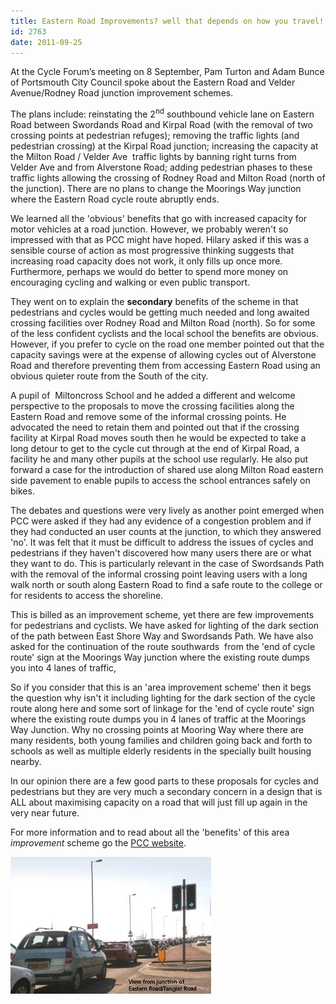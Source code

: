 ```yaml
---
title: Eastern Road Improvements? well that depends on how you travel!
id: 2763
date: 2011-09-25
---
```


At the Cycle Forum’s meeting on 8 September, Pam Turton and Adam Bunce of Portsmouth City Council spoke about the Eastern Road and Velder Avenue/Rodney Road junction improvement schemes.

The plans include: reinstating the 2<sup>nd</sup> southbound vehicle lane on Eastern Road between Swordands Road and Kirpal Road (with the removal of two crossing points at pedestrian refuges); removing the traffic lights (and pedestrian crossing) at the Kirpal Road junction; increasing the capacity at the Milton Road / Velder Ave  traffic lights by banning right turns from Velder Ave and from Alverstone Road; adding pedestrian phases to these traffic lights allowing the crossing of Rodney Road and Milton Road (north of the junction). There are no plans to change the Moorings Way junction where the Eastern Road cycle route abruptly ends.

We learned all the 'obvious' benefits that go with increased capacity for motor vehicles at a road junction. However, we probably weren't so impressed with that as PCC might have hoped. Hilary asked if this was a sensible course of action as most progressive thinking suggests that increasing road capacity does not work, it only fills up once more. Furthermore, perhaps we would do better to spend more money on encouraging cycling and walking or even public transport.

They went on to explain the **secondary** benefits of the scheme in that pedestrians and cycles would be getting much needed and long awaited crossing facilities over Rodney Road and Milton Road (north). So for some of the less confident cyclists and the local school the benefits are obvious. However, if you prefer to cycle on the road one member pointed out that the capacity savings were at the expense of allowing cycles out of Alverstone Road and therefore preventing them from accessing Eastern Road using an obvious quieter route from the South of the city.

A pupil of  Miltoncross School and he added a different and welcome perspective to the proposals to move the crossing facilities along the Eastern Road and remove some of the informal crossing points. He advocated the need to retain them and pointed out that if the crossing facility at Kirpal Road moves south then he would be expected to take a long detour to get to the cycle cut through at the end of Kirpal Road, a facility he and many other pupils at the school use regularly. He also put forward a case for the introduction of shared use along Milton Road eastern side pavement to enable pupils to access the school entrances safely on bikes.

The debates and questions were very lively as another point emerged when PCC were asked if they had any evidence of a congestion problem and if they had conducted an user counts at the junction, to which they answered 'no'. It was felt that it must be difficult to address the issues of cycles and pedestrians if they haven't discovered how many users there are or what they want to do. This is particularly relevant in the case of Swordsands Path with the removal of the informal crossing point leaving users with a long walk north or south along Eastern Road to find a safe route to the college or for residents to access the shoreline.

This is billed as an improvement scheme, yet there are few improvements for pedestrians and cyclists. We have asked for lighting of the dark section of the path between East Shore Way and Swordsands Path. We have also asked for the continuation of the route southwards  from the 'end of cycle route' sign at the Moorings Way junction where the existing route dumps you into 4 lanes of traffic,

So if you consider that this is an 'area improvement scheme' then it begs the question why isn't it including lighting for the dark section of the cycle route along here and some sort of linkage for the 'end of cycle route' sign where the existing route dumps you in 4 lanes of traffic at the Moorings Way Junction. Why no crossing points at Mooring Way where there are many residents, both young families and children going back and forth to schools as well as multiple elderly residents in the specially built housing nearby.

In our opinion there are a few good parts to these proposals for cycles and pedestrians but they are very much a secondary concern in a design that is ALL about maximising capacity on a road that will just fill up again in the very near future.

For more information and to read about all the 'benefits' of this area _improvement_ scheme go the [PCC website](http://web.archive.org/web/20111129155700/https://www.portsmouth.gov.uk/living/21986.html).

![](/public/assets/Eastern-Road-congestion-picture2.jpg "Eastern Road congestion picture")

